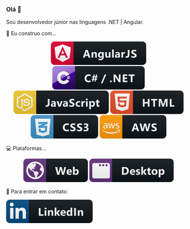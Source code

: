 ### Olá 👋

Sou desenvolvedor júnior nas linguagens .NET | Angular.

🚧 Eu construo com...
<p align="center">
    <img src="svg/angular.svg" alt="Angular" style="vertical-align:top margin:6px 4px">
    <img src="svg/csharp_dotnet.svg" alt="DotNet" style="vertical-align:top margin:6px 4px">
    <img src="svg/js.svg" alt="JS" style="vertical-align:top margin:6px 4px">
    <img src="svg/html.svg" alt="HTML" style="vertical-align:top margin:6px 4px">
    <img src="svg/css3.svg" alt="CSS" style="vertical-align:top margin:6px 4px">
    <img src="svg/aws.svg" alt="AWS" style="vertical-align:top margin:6px 4px">
</p>

💻 Plataformas...
<p align="center">
    <img src="svg/web.svg" alt="WEB" style="vertical-align:top margin:6px 4px">
    <img src="svg/desktop.svg" alt="Desktop" style="vertical-align:top margin:6px 4px">
</p>

📧 Para entrar em contato:
<p align="left">
    <a href="https://www.linkedin.com/in/renanranzani/"><img src="svg/linkedin.svg" alt="WEB" style="vertical-align:top margin:6px 4px"></a>
</p>